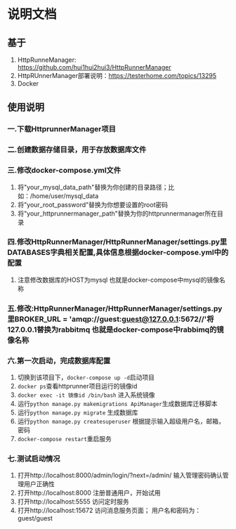 # 说明文档
## 基于
1. HttpRunneManager: https://github.com/hui1hui2hui3/HttpRunnerManager
2. HttpRUnnerManager部署说明：https://testerhome.com/topics/13295
3. Docker

## 使用说明
### 一.下载HttprunnerManager项目
### 二.创建数据存储目录，用于存放数据库文件
### 三.修改docker-compose.yml文件
1. 将"your_mysql_data_path"替换为你创建的目录路径；比如：/home/user/mysql_data
2. 将"your_root_password"替换为你想要设置的root密码
3. 将"your_httprunnermanager_path"替换为你的httprunnermanager所在目录 
### 四.修改HttpRunnerManager/HttpRunnerManager/settings.py里DATABASES字典相关配置,具体信息根据docker-compose.yml中的配置
1. 注意修改数据库的HOST为mysql  也就是docker-compose中mysql的镜像名称 
### 五.修改:HttpRunnerManager/HttpRunnerManager/settings.py里BROKER_URL = 'amqp://guest:guest@127.0.0.1:5672//'将127.0.0.1替换为rabbitmq 也就是docker-compose中rabbimq的镜像名称
### 六.第一次启动，完成数据库配置
1. 切换到该项目下，`docker-compose up -d`启动项目
2. `docker ps`查看httprunner项目运行的镜像id
3. `docker exec -it 镜像id /bin/bash` 进入系统镜像
4. 运行`python manage.py makemigrations ApiManager`生成数据库迁移脚本
5. 运行`python manage.py migrate` 生成数据库
6. 运行`python manage.py createsuperuser` 根据提示输入超级用户名，邮箱，密码
7. `docker-compose restart`重启服务
### 七.测试启动情况
1. 打开http://localhost:8000/admin/login/?next=/admin/ 输入管理密码确认管理用户正确性
2. 打开http://localhost:8000 注册普通用户，开始试用
3. 打开http://localhost:5555 访问定时服务
4. 打开http://localhost:15672 访问消息服务页面； 用户名和密码为： guest/guest


